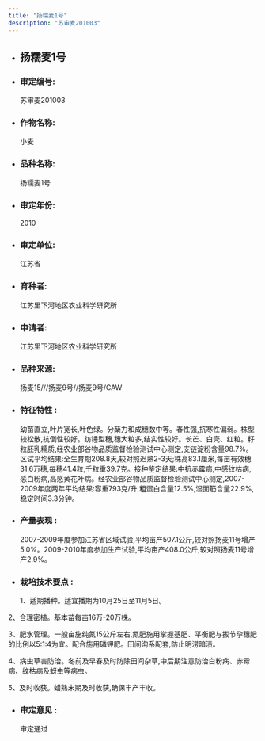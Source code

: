```yaml
---
title: "扬糯麦1号"
description: "苏审麦201003"
---
```

* ## 扬糯麦1号
* ###  审定编号:  
   苏审麦201003

*  ### 作物名称:  
   小麦

*   ###  品种名称: 
    扬糯麦1号

*   ### 审定年份: 
    2010

*   ### 审定单位:  
    江苏省

*   ### 育种者:  
    江苏里下河地区农业科学研究所

*   ### 申请者:  
    江苏里下河地区农业科学研究所

*   ### 品种来源:  
    扬麦15///扬麦9号//扬麦9号/CAW

*   ### 特征特性 : 
    幼苗直立,叶片宽长,叶色绿。分蘖力和成穗数中等。春性强,抗寒性偏弱。株型较松散,抗倒性较好。纺锤型穗,穗大粒多,结实性较好。长芒、白壳、红粒。籽粒胚乳糯质,经农业部谷物品质监督检验测试中心测定,支链淀粉含量98.7%。区试平均结果:全生育期208.8天,较对照迟熟2-3天;株高83.1厘米,每亩有效穗31.6万穗,每穗41.4粒,千粒重39.7克。接种鉴定结果:中抗赤霉病,中感纹枯病,感白粉病,高感黄花叶病。经农业部谷物品质监督检验测试中心测定,2007-2009年度两年平均结果:容重793克/升,粗蛋白含量12.5%,湿面筋含量22.9%,稳定时间3.3分钟。

*   ### 产量表现 : 
    2007-2009年度参加江苏省区域试验,平均亩产507.1公斤,较对照扬麦11号增产5.0%。2009-2010年度参加生产试验,平均亩产408.0公斤,较对照扬麦11号增产2.9%。

*   ### 栽培技术要点 : 
    1、适期播种。适宜播期为10月25日至11月5日。
2、合理密植。基本苗每亩16万-20万株。
3、肥水管理。一般亩施纯氮15公斤左右,氮肥施用掌握基肥、平衡肥与拔节孕穗肥的比例以5∶1∶4为宜。配合施用磷钾肥。田间沟系配套,防止明涝暗渍。
4、病虫草害防治。冬前及早春及时防除田间杂草,中后期注意防治白粉病、赤霉病、纹枯病及蚜虫等病虫。
5、及时收获。蜡熟末期及时收获,确保丰产丰收。


*   ### 审定意见 : 
    审定通过
